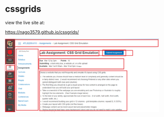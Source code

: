 # cssgrids

view the live site at:

<a href="https://nago3579.github.io/cssgrids/">https://nago3579.github.io/cssgrids/</a>

![the image](toTurnIn.png)
